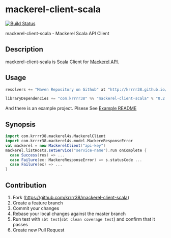 mackerel-client-scala
==================

[![Build Status](https://travis-ci.org/krrrr38/mackerel-client-scala.svg)](https://travis-ci.org/krrrr38/mackerel-client-scala)
<!-- [![Coverage Status](https://img.shields.io/coveralls/krrrr38/mackerel-client-scala.svg)](https://coveralls.io/r/krrrr38/mackerel-client-scala) -->

mackerel-client-scala - Mackerel Scala API Client

Description
-------------

mackerel-client-scala is Scala Client for [Mackerel API](http://help-ja.mackerel.io/entry/spec/api/v0).

Usage
-------------

```scala
resolvers += "Maven Repository on Github" at "http://krrrr38.github.io/maven/"

libraryDependencies += "com.krrrr38" %% "mackerel-client-scala" % "0.2.0"
```

And there is an example project. Plsese See [Example README](https://github.com/krrrr38/mackerel-client-scala/tree/master/example)

Synopsis
------------

```scala
import com.krrrr38.mackerel4s.MackerelClient
import com.krrrr38.mackerel4s.model.MackereResponseError
val mackerel = new MackerelClient("api-key")
mackerel.listHosts.setService("service-name").run onComplete {
  case Success(res) => ...
  case Failure(ex: MackereResponseError) => s.statusCode ...
  case Failure(ex) => ...
}
```

Contribution
---------------
1. Fork (https://github.com/krrrr38/mackerel-client-scala)
2. Create a feature branch
3. Commit your changes
4. Rebase your local changes against the master branch
5. Run test with `sbt test`(`sbt clean coverage test`) and confirm that it passes
7. Create new Pull Request
